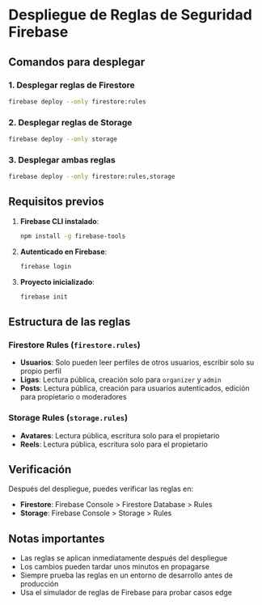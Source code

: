 # Despliegue de Reglas de Seguridad Firebase

## Comandos para desplegar

### 1. Desplegar reglas de Firestore
```bash
firebase deploy --only firestore:rules
```

### 2. Desplegar reglas de Storage
```bash
firebase deploy --only storage
```

### 3. Desplegar ambas reglas
```bash
firebase deploy --only firestore:rules,storage
```

## Requisitos previos

1. **Firebase CLI instalado**:
   ```bash
   npm install -g firebase-tools
   ```

2. **Autenticado en Firebase**:
   ```bash
   firebase login
   ```

3. **Proyecto inicializado**:
   ```bash
   firebase init
   ```

## Estructura de las reglas

### Firestore Rules (`firestore.rules`)
- **Usuarios**: Solo pueden leer perfiles de otros usuarios, escribir solo su propio perfil
- **Ligas**: Lectura pública, creación solo para `organizer` y `admin`
- **Posts**: Lectura pública, creación para usuarios autenticados, edición para propietario o moderadores

### Storage Rules (`storage.rules`)
- **Avatares**: Lectura pública, escritura solo para el propietario
- **Reels**: Lectura pública, escritura solo para el propietario

## Verificación

Después del despliegue, puedes verificar las reglas en:
- **Firestore**: Firebase Console > Firestore Database > Rules
- **Storage**: Firebase Console > Storage > Rules

## Notas importantes

- Las reglas se aplican inmediatamente después del despliegue
- Los cambios pueden tardar unos minutos en propagarse
- Siempre prueba las reglas en un entorno de desarrollo antes de producción
- Usa el simulador de reglas de Firebase para probar casos edge
